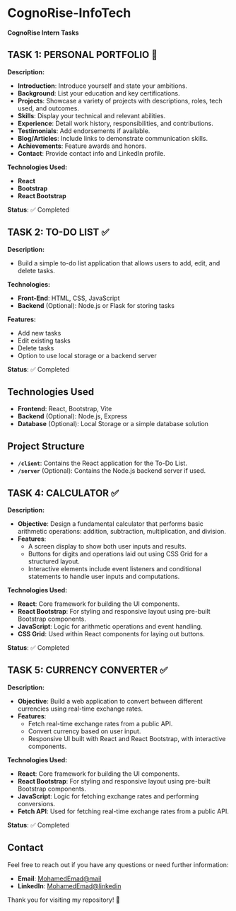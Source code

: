 # CognoRise-InfoTech

**CognoRise Intern Tasks**

## **TASK 1: PERSONAL PORTFOLIO** 🌟

**Description:**
- **Introduction**: Introduce yourself and state your ambitions.
- **Background**: List your education and key certifications.
- **Projects**: Showcase a variety of projects with descriptions, roles, tech used, and outcomes.
- **Skills**: Display your technical and relevant abilities.
- **Experience**: Detail work history, responsibilities, and contributions.
- **Testimonials**: Add endorsements if available.
- **Blog/Articles**: Include links to demonstrate communication skills.
- **Achievements**: Feature awards and honors.
- **Contact**: Provide contact info and LinkedIn profile.

**Technologies Used:**
- **React**
- **Bootstrap**
- **React Bootstrap**

**Status**: ✅ Completed

## **TASK 2: TO-DO LIST** ✅

**Description:**
- Build a simple to-do list application that allows users to add, edit, and delete tasks.

**Technologies:**
- **Front-End**: HTML, CSS, JavaScript
- **Backend** (Optional): Node.js or Flask for storing tasks

**Features:**
- Add new tasks
- Edit existing tasks
- Delete tasks
- Option to use local storage or a backend server

**Status**: ✅ Completed

## **Technologies Used**

- **Frontend**: React, Bootstrap, Vite
- **Backend** (Optional): Node.js, Express
- **Database** (Optional): Local Storage or a simple database solution

## **Project Structure**

- **`/client`**: Contains the React application for the To-Do List.
- **`/server`** (Optional): Contains the Node.js backend server if used.

## **TASK 4: CALCULATOR** ✅

**Description:**
- **Objective**: Design a fundamental calculator that performs basic arithmetic operations: addition, subtraction, multiplication, and division.
- **Features**:
  - A screen display to show both user inputs and results.
  - Buttons for digits and operations laid out using CSS Grid for a structured layout.
  - Interactive elements include event listeners and conditional statements to handle user inputs and computations.

**Technologies Used:**
- **React**: Core framework for building the UI components.
- **React Bootstrap**: For styling and responsive layout using pre-built Bootstrap components.
- **JavaScript**: Logic for arithmetic operations and event handling.
- **CSS Grid**: Used within React components for laying out buttons.

**Status**: ✅ Completed

## **TASK 5: CURRENCY CONVERTER** ✅

**Description:**
- **Objective**: Build a web application to convert between different currencies using real-time exchange rates.
- **Features**:
  - Fetch real-time exchange rates from a public API.
  - Convert currency based on user input.
  - Responsive UI built with React and React Bootstrap, with interactive components.

**Technologies Used:**
- **React**: Core framework for building the UI components.
- **React Bootstrap**: For styling and responsive layout using pre-built Bootstrap components.
- **JavaScript**: Logic for fetching exchange rates and performing conversions.
- **Fetch API**: Used for fetching real-time exchange rates from a public API.

**Status**: ✅ Completed


## **Contact**

Feel free to reach out if you have any questions or need further information:

- **Email**: [MohamedEmad@mail](mailto:mohamed.emad.ali.me@gmail.com)
- **LinkedIn**: [MohamedEmad@linkedin](https://www.linkedin.com/in/mohamed-e-mad)

Thank you for visiting my repository! 🙌
